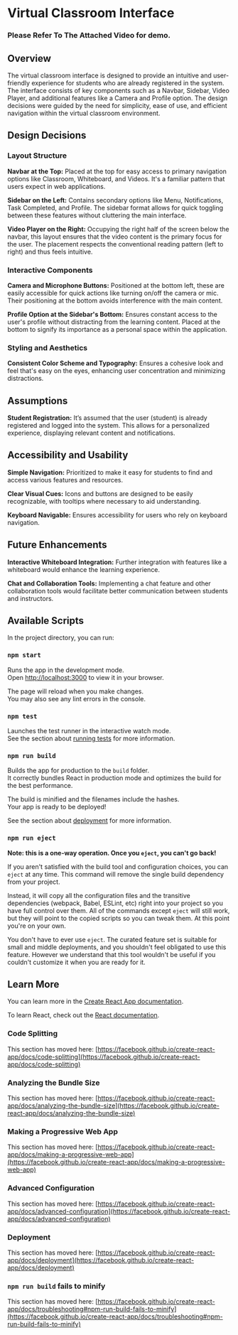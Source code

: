 # Virtual Classroom Interface
### Please Refer To The Attached Video for demo.
## Overview
The virtual classroom interface is designed to provide an intuitive and user-friendly experience for students who are already registered in the system. The interface consists of key components such as a Navbar, Sidebar, Video Player, and additional features like a Camera and Profile option. The design decisions were guided by the need for simplicity, ease of use, and efficient navigation within the virtual classroom environment.

## Design Decisions

### Layout Structure

**Navbar at the Top:** Placed at the top for easy access to primary navigation options like Classroom, Whiteboard, and Videos. It's a familiar pattern that users expect in web applications.

**Sidebar on the Left:** Contains secondary options like Menu, Notifications, Task Completed, and Profile. The sidebar format allows for quick toggling between these features without cluttering the main interface.

**Video Player on the Right:** Occupying the right half of the screen below the navbar, this layout ensures that the video content is the primary focus for the user. The placement respects the conventional reading pattern (left to right) and thus feels intuitive.

### Interactive Components

**Camera and Microphone Buttons:** Positioned at the bottom left, these are easily accessible for quick actions like turning on/off the camera or mic. Their positioning at the bottom avoids interference with the main content.

**Profile Option at the Sidebar's Bottom:** Ensures constant access to the user's profile without distracting from the learning content. Placed at the bottom to signify its importance as a personal space within the application.

### Styling and Aesthetics

**Consistent Color Scheme and Typography:** Ensures a cohesive look and feel that's easy on the eyes, enhancing user concentration and minimizing distractions.

## Assumptions

**Student Registration:** It’s assumed that the user (student) is already registered and logged into the system. This allows for a personalized experience, displaying relevant content and notifications.

## Accessibility and Usability

**Simple Navigation:** Prioritized to make it easy for students to find and access various features and resources.

**Clear Visual Cues:** Icons and buttons are designed to be easily recognizable, with tooltips where necessary to aid understanding.

**Keyboard Navigable:** Ensures accessibility for users who rely on keyboard navigation.

## Future Enhancements

**Interactive Whiteboard Integration:** Further integration with features like a whiteboard would enhance the learning experience.

**Chat and Collaboration Tools:** Implementing a chat feature and other collaboration tools would facilitate better communication between students and instructors.


## Available Scripts

In the project directory, you can run:

### `npm start`

Runs the app in the development mode.\
Open [http://localhost:3000](http://localhost:3000) to view it in your browser.

The page will reload when you make changes.\
You may also see any lint errors in the console.

### `npm test`

Launches the test runner in the interactive watch mode.\
See the section about [running tests](https://facebook.github.io/create-react-app/docs/running-tests) for more information.

### `npm run build`

Builds the app for production to the `build` folder.\
It correctly bundles React in production mode and optimizes the build for the best performance.

The build is minified and the filenames include the hashes.\
Your app is ready to be deployed!

See the section about [deployment](https://facebook.github.io/create-react-app/docs/deployment) for more information.

### `npm run eject`

**Note: this is a one-way operation. Once you `eject`, you can't go back!**

If you aren't satisfied with the build tool and configuration choices, you can `eject` at any time. This command will remove the single build dependency from your project.

Instead, it will copy all the configuration files and the transitive dependencies (webpack, Babel, ESLint, etc) right into your project so you have full control over them. All of the commands except `eject` will still work, but they will point to the copied scripts so you can tweak them. At this point you're on your own.

You don't have to ever use `eject`. The curated feature set is suitable for small and middle deployments, and you shouldn't feel obligated to use this feature. However we understand that this tool wouldn't be useful if you couldn't customize it when you are ready for it.

## Learn More

You can learn more in the [Create React App documentation](https://facebook.github.io/create-react-app/docs/getting-started).

To learn React, check out the [React documentation](https://reactjs.org/).

### Code Splitting

This section has moved here: [https://facebook.github.io/create-react-app/docs/code-splitting](https://facebook.github.io/create-react-app/docs/code-splitting)

### Analyzing the Bundle Size

This section has moved here: [https://facebook.github.io/create-react-app/docs/analyzing-the-bundle-size](https://facebook.github.io/create-react-app/docs/analyzing-the-bundle-size)

### Making a Progressive Web App

This section has moved here: [https://facebook.github.io/create-react-app/docs/making-a-progressive-web-app](https://facebook.github.io/create-react-app/docs/making-a-progressive-web-app)

### Advanced Configuration

This section has moved here: [https://facebook.github.io/create-react-app/docs/advanced-configuration](https://facebook.github.io/create-react-app/docs/advanced-configuration)

### Deployment

This section has moved here: [https://facebook.github.io/create-react-app/docs/deployment](https://facebook.github.io/create-react-app/docs/deployment)

### `npm run build` fails to minify

This section has moved here: [https://facebook.github.io/create-react-app/docs/troubleshooting#npm-run-build-fails-to-minify](https://facebook.github.io/create-react-app/docs/troubleshooting#npm-run-build-fails-to-minify)
